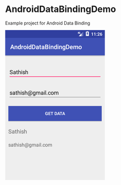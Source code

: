 # AndroidDataBindingDemo
Example project for Android Data Binding

<img src="/Screenshot_1520790963.png"/>
